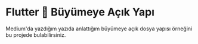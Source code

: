 # Flutter 💙 Büyümeye Açık Yapı

Medium'da yazdığım yazıda anlattığım büyümeye açık dosya yapısı örneğini bu projede bulabilirsiniz.
